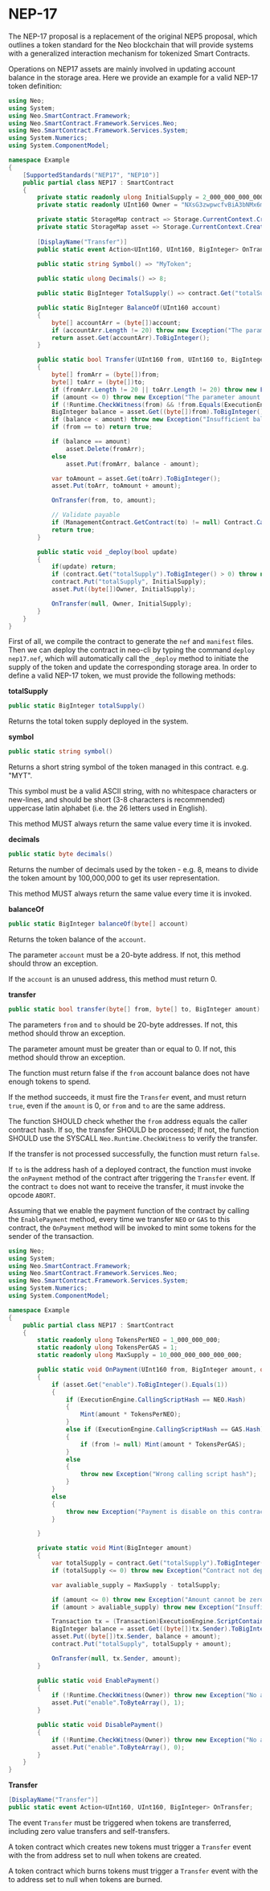 # NEP-17

The NEP-17 proposal is a replacement of the original NEP5 proposal, which outlines a token standard for the Neo blockchain that will provide systems with a generalized interaction mechanism for tokenized Smart Contracts. 

Operations on NEP17 assets are mainly involved in updating account balance in the storage area. Here we provide an example for a valid NEP-17 token definition:

```c#
using Neo;
using System;
using Neo.SmartContract.Framework;
using Neo.SmartContract.Framework.Services.Neo;
using Neo.SmartContract.Framework.Services.System;
using System.Numerics;
using System.ComponentModel;

namespace Example
{
    [SupportedStandards("NEP17", "NEP10")]
    public partial class NEP17 : SmartContract
    {
        private static readonly ulong InitialSupply = 2_000_000_000_000_000;
        private static readonly UInt160 Owner = "NXsG3zwpwcfvBiA3bNMx6mWZGEro9ZqTqM".ToScriptHash();

        private static StorageMap contract => Storage.CurrentContext.CreateMap(nameof(contract));
        private static StorageMap asset => Storage.CurrentContext.CreateMap(nameof(asset));
        
        [DisplayName("Transfer")]
        public static event Action<UInt160, UInt160, BigInteger> OnTransfer;
        
        public static string Symbol() => "MyToken";

        public static ulong Decimals() => 8;

        public static BigInteger TotalSupply() => contract.Get("totalSupply").ToBigInteger();

        public static BigInteger BalanceOf(UInt160 account)
        {
            byte[] accountArr = (byte[])account;
            if (accountArr.Length != 20) throw new Exception("The parameters account SHOULD be a 20-byte non-zero address.");
            return asset.Get(accountArr).ToBigInteger(); 
        }

        public static bool Transfer(UInt160 from, UInt160 to, BigInteger amount, object data)
        {
            byte[] fromArr = (byte[])from;
            byte[] toArr = (byte[])to;
            if (fromArr.Length != 20 || toArr.Length != 20) throw new Exception("The parameters from and to SHOULD be 20-byte non-zero addresses.");
            if (amount <= 0) throw new Exception("The parameter amount MUST be greater than 0.");
            if (!Runtime.CheckWitness(from) && !from.Equals(ExecutionEngine.CallingScriptHash)) throw new Exception("No authorization.");
            BigInteger balance = asset.Get((byte[])from).ToBigInteger();
            if (balance < amount) throw new Exception("Insufficient balance.");
            if (from == to) return true;

            if (balance == amount)
                asset.Delete(fromArr);
            else
                asset.Put(fromArr, balance - amount);

            var toAmount = asset.Get(toArr).ToBigInteger();
            asset.Put(toArr, toAmount + amount);

            OnTransfer(from, to, amount);

            // Validate payable
            if (ManagementContract.GetContract(to) != null) Contract.Call(to, "onPayment", new object[] { from, amount, data });
            return true;
        }

        public static void _deploy(bool update)
        {
            if(update) return;
            if (contract.Get("totalSupply").ToBigInteger() > 0) throw new Exception("Contract has been deployed.");
            contract.Put("totalSupply", InitialSupply);
            asset.Put((byte[])Owner, InitialSupply);

            OnTransfer(null, Owner, InitialSupply);
        }
    }
}
```

First of all, we compile the contract to generate the `nef` and `manifest` files. Then we can deploy the contract in neo-cli by typing the command `deploy nep17.nef`, which will automatically call the `_deploy` method to initiate the supply of the token and update the corresponding storage area. In order to define a valid NEP-17 token, we must provide the following methods:

**totalSupply**    

```c#
public static BigInteger totalSupply()
```

Returns the total token supply deployed in the system.

**symbol**

```c#
public static string symbol()
```

Returns a short string symbol of the token managed in this contract. e.g. "MYT". 

This symbol must be a valid ASCII string, with no whitespace characters or new-lines, and should be short (3-8 characters is recommended) uppercase latin alphabet (i.e. the 26 letters used in English).

This method MUST always return the same value every time it is invoked.

**decimals**

```c#
public static byte decimals()
```

Returns the number of decimals used by the token - e.g. 8, means to divide the token amount by 100,000,000 to get its user representation.

This method MUST always return the same value every time it is invoked.

**balanceOf**

```c#
public static BigInteger balanceOf(byte[] account)
```

Returns the token balance of the `account`.

The parameter `account` must be a 20-byte address. If not, this method should throw an exception.

If the `account` is an unused address, this method must return 0.

**transfer**

```c#
public static bool transfer(byte[] from, byte[] to, BigInteger amount)
```

The parameters `from` and `to` should be 20-byte addresses. If not, this method should throw an exception.<br/>

The parameter amount must be greater than or equal to 0. If not, this method should throw an exception.<br/>

The function must return false if the `from` account balance does not have enough tokens to spend.<br/>

If the method succeeds, it must fire the `Transfer` event, and must return `true`, even if the `amount` is 0, or `from` and `to` are the same address.<br/>

The function SHOULD check whether the `from` address equals the caller contract hash. If so, the transfer SHOULD be processed; If not, the function SHOULD use the SYSCALL `Neo.Runtime.CheckWitness` to verify the transfer.<br/>

If the transfer is not processed successfully, the function must return `false`.

If `to` is the address hash of a deployed contract, the function must invoke the `onPayment` method of the contract after triggering the `Transfer` event. If the contract `to` does not want to receive the transfer, it must invoke the opcode `ABORT`.

Assuming that we enable the payment function of the contract by calling the `EnablePayment` method, every time we transfer `NEO` or `GAS` to this contract, the `OnPayment` method will be invoked to mint some tokens for the sender of the transaction.

```c#
using Neo;
using System;
using Neo.SmartContract.Framework;
using Neo.SmartContract.Framework.Services.Neo;
using Neo.SmartContract.Framework.Services.System;
using System.Numerics;
using System.ComponentModel;

namespace Example
{
    public partial class NEP17 : SmartContract
    {
        static readonly ulong TokensPerNEO = 1_000_000_000;
        static readonly ulong TokensPerGAS = 1;
        static readonly ulong MaxSupply = 10_000_000_000_000_000;

        public static void OnPayment(UInt160 from, BigInteger amount, object data)
        {
            if (asset.Get("enable").ToBigInteger().Equals(1))
            {
                if (ExecutionEngine.CallingScriptHash == NEO.Hash)
                {
                    Mint(amount * TokensPerNEO);
                }
                else if (ExecutionEngine.CallingScriptHash == GAS.Hash)
                {
                    if (from != null) Mint(amount * TokensPerGAS);
                }
                else
                {
                    throw new Exception("Wrong calling script hash");
                }
            }
            else
            {
                throw new Exception("Payment is disable on this contract!");
            }

        }

        private static void Mint(BigInteger amount)
        {
            var totalSupply = contract.Get("totalSupply").ToBigInteger(); ;
            if (totalSupply <= 0) throw new Exception("Contract not deployed.");

            var avaliable_supply = MaxSupply - totalSupply;

            if (amount <= 0) throw new Exception("Amount cannot be zero.");
            if (amount > avaliable_supply) throw new Exception("Insufficient supply for mint tokens.");

            Transaction tx = (Transaction)ExecutionEngine.ScriptContainer;
            BigInteger balance = asset.Get((byte[])tx.Sender).ToBigInteger();
            asset.Put((byte[])tx.Sender, balance + amount);
            contract.Put("totalSupply", totalSupply + amount);

            OnTransfer(null, tx.Sender, amount);
        }

        public static void EnablePayment()
        {
            if (!Runtime.CheckWitness(Owner)) throw new Exception("No authorization.");
            asset.Put("enable".ToByteArray(), 1);
        }

        public static void DisablePayment()
        {
            if (!Runtime.CheckWitness(Owner)) throw new Exception("No authorization.");
            asset.Put("enable".ToByteArray(), 0);
        }
    }
}
``` 
**Transfer**
```c#
[DisplayName("Transfer")]
public static event Action<UInt160, UInt160, BigInteger> OnTransfer;
```
The event `Transfer` must be triggered when tokens are transferred, including zero value transfers and self-transfers.

A token contract which creates new tokens must trigger a `Transfer` event with the from address set to null when tokens are created.

A token contract which burns tokens must trigger a `Transfer` event with the to address set to null when tokens are burned.




